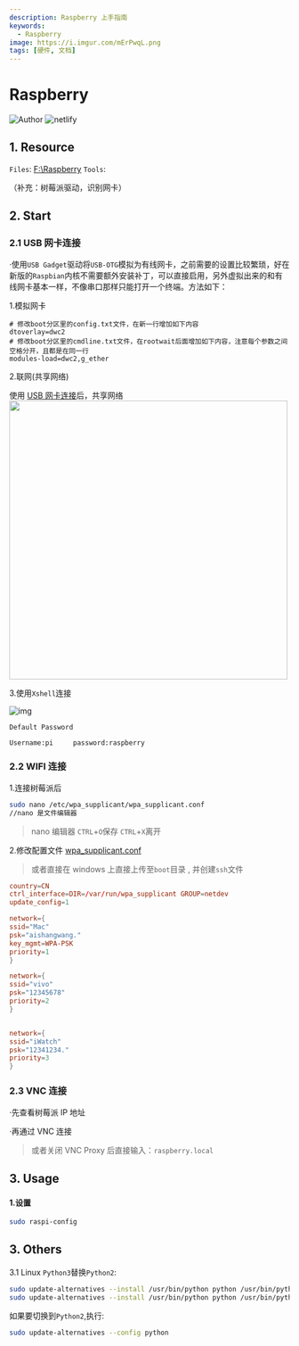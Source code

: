 ```yaml
---
description: Raspberry 上手指南
keywords:
  - Raspberry
image: https://i.imgur.com/mErPwqL.png
tags: [硬件, 文档]
---
```


# Raspberry

![Author](https://picgo-1259617372.cos.ap-beijing.myqcloud.com/logo_chen_%E7%B4%AB%E8%89%B2.svg)
![netlify](https://api.netlify.com/api/v1/badges/62b2ea8d-7e62-49d1-bb5a-b507b01377af/deploy-status)

## 1. Resource

`Files`: [F:\Raspberry](F:\Raspberry)
`Tools`:

（补充：树莓派驱动，识别网卡）

## 2. Start

### <span id="jump1">2.1 USB 网卡连接</span>

·使用`USB Gadget`驱动将`USB-OTG`模拟为有线网卡，之前需要的设置比较繁琐，好在新版的`Raspbian`内核不需要额外安装补丁，可以直接启用，另外虚拟出来的和有线网卡基本一样，不像串口那样只能打开一个终端。方法如下：

1.模拟网卡

```
# 修改boot分区里的config.txt文件，在新一行增加如下内容
dtoverlay=dwc2
# 修改boot分区里的cmdline.txt文件，在rootwait后面增加如下内容，注意每个参数之间空格分开，且都是在同一行
modules-load=dwc2,g_ether
```

2.联网(共享网络)

使用 [USB 网卡连接](#jump1)后，共享网络
<img src="https://picgo-1259617372.cos.ap-beijing.myqcloud.com/20210605162901.png" width="500px"/>

3.使用`Xshell`连接

![img](https://picgo-1259617372.cos.ap-beijing.myqcloud.com/90fd3da6gy1fd6h6bny1gj20yz0ezq6s)

`Default Password`

```
Username:pi 	password:raspberry
```

### 2.2 WIFI 连接

1.连接树莓派后

```bash
sudo nano /etc/wpa_supplicant/wpa_supplicant.conf
//nano 是文件编辑器
```

> nano 编辑器 `CTRL`+`O`保存 `CTRL`+`X`离开

2.修改配置文件 [wpa_supplicant.conf](https://picgo-1259617372.cos.ap-beijing.myqcloud.com/20210606120223.conf'>wpa_supplicant.conf)

> 或者直接在 windows 上直接上传至`boot`目录 , 并创建`ssh`文件

```wpa_supplican.conf
country=CN
ctrl_interface=DIR=/var/run/wpa_supplicant GROUP=netdev
update_config=1

network={
ssid="Mac"
psk="aishangwang."
key_mgmt=WPA-PSK
priority=1
}

network={
ssid="vivo"
psk="12345678"
priority=2
}


network={
ssid="iWatch"
psk="12341234."
priority=3
}
```

### 2.3 VNC 连接

·先查看树莓派 IP 地址

·再通过 VNC 连接

> 或者关闭 VNC Proxy 后直接输入：`raspberry.local`

## 3. Usage

#### 1.设置

```bash
sudo raspi-config
```

## 3. Others

3.1 Linux `Python3`替换`Python2`:

```bash
sudo update-alternatives --install /usr/bin/python python /usr/bin/python2 100
sudo update-alternatives --install /usr/bin/python python /usr/bin/python3 150
```

如果要切换到`Python2`,执行:

```bash
sudo update-alternatives --config python
```
